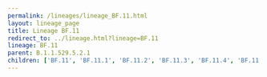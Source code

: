 ```yaml
---
permalink: /lineages/lineage_BF.11.html
layout: lineage_page
title: Lineage BF.11
redirect_to: ../lineage.html?lineage=BF.11
lineage: BF.11
parent: B.1.1.529.5.2.1
children: ['BF.11', 'BF.11.1', 'BF.11.2', 'BF.11.3', 'BF.11.4', 'BF.11.5']
---
```

